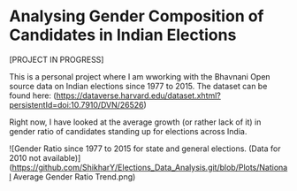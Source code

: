 # Analysing Gender Composition of Candidates in Indian Elections
[PROJECT IN PROGRESS]

This is a personal project where I am wworking with the Bhavnani Open source data on Indian elections since 1977 to 2015. The dataset can be found here: (https://dataverse.harvard.edu/dataset.xhtml?persistentId=doi:10.7910/DVN/26526)

Right now, I have looked at the average growth (or rather lack of it) in gender ratio of candidates standing up for elections across India. 


![Gender Ratio since 1977 to 2015 for state and general elections. (Data for 2010 not available)](https://github.com/ShikharY/Elections_Data_Analysis.git/blob/Plots/National Average Gender Ratio Trend.png)
